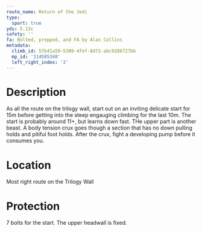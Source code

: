 ```yaml
---
route_name: Return of the Jedi
type:
  sport: true
yds: 5.13c
safety: ''
fa: Bolted, prepped, and FA by Alan Collins
metadata:
  climb_id: 57b41a59-5309-4fef-8d72-abc9286727bb
  mp_id: '114585348'
  left_right_index: '2'
---
```

# Description
As all the route on the trilogy wall, start out on an inviting delicate start for 15m before getting into the steep engauging climbing for the last 10m. The start is probably around 11+, but learns down fast. THe upper part is another beast. A body tension crux goes though a section that has no down pulling holds and pitiful foot holds. After the crux, fight a developing pump before it consumes you.

# Location
Most right route on the Trilogy Wall

# Protection
7 bolts for the start. The upper headwall is fixed.

